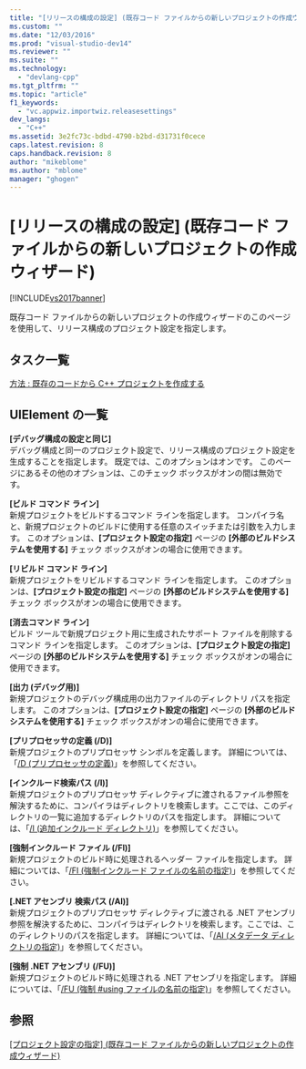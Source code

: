 ```yaml
---
title: "[リリースの構成の設定] (既存コード ファイルからの新しいプロジェクトの作成ウィザード) | Microsoft Docs"
ms.custom: ""
ms.date: "12/03/2016"
ms.prod: "visual-studio-dev14"
ms.reviewer: ""
ms.suite: ""
ms.technology: 
  - "devlang-cpp"
ms.tgt_pltfrm: ""
ms.topic: "article"
f1_keywords: 
  - "vc.appwiz.importwiz.releasesettings"
dev_langs: 
  - "C++"
ms.assetid: 3e2fc73c-bdbd-4790-b2bd-d31731f0cece
caps.latest.revision: 8
caps.handback.revision: 8
author: "mikeblome"
ms.author: "mblome"
manager: "ghogen"
---
```

# [リリースの構成の設定] (既存コード ファイルからの新しいプロジェクトの作成ウィザード)
[!INCLUDE[vs2017banner](../assembler/inline/includes/vs2017banner.md)]

既存コード ファイルからの新しいプロジェクトの作成ウィザードのこのページを使用して、リリース構成のプロジェクト設定を指定します。  
  
## タスク一覧  
 [方法 : 既存のコードから C\+\+ プロジェクトを作成する](../ide/how-to-create-a-cpp-project-from-existing-code.md)  
  
## UIElement の一覧  
 **\[デバッグ構成の設定と同じ\]**  
 デバッグ構成と同一のプロジェクト設定で、リリース構成のプロジェクト設定を生成することを指定します。  既定では、このオプションはオンです。  このページにあるその他のオプションは、このチェック ボックスがオンの間は無効です。  
  
 **\[ビルド コマンド ライン\]**  
 新規プロジェクトをビルドするコマンド ラインを指定します。  コンパイラ名と、新規プロジェクトのビルドに使用する任意のスイッチまたは引数を入力します。  このオプションは、**\[プロジェクト設定の指定\]** ページの **\[外部のビルドシステムを使用する\]** チェック ボックスがオンの場合に使用できます。  
  
 **\[リビルド コマンド ライン\]**  
 新規プロジェクトをリビルドするコマンド ラインを指定します。  このオプションは、**\[プロジェクト設定の指定\]** ページの **\[外部のビルドシステムを使用する\]** チェック ボックスがオンの場合に使用できます。  
  
 **\[消去コマンド ライン\]**  
 ビルド ツールで新規プロジェクト用に生成されたサポート ファイルを削除するコマンド ラインを指定します。  このオプションは、**\[プロジェクト設定の指定\]** ページの **\[外部のビルドシステムを使用する\]** チェック ボックスがオンの場合に使用できます。  
  
 **\[出力 \(デバッグ用\)\]**  
 新規プロジェクトのデバッグ構成用の出力ファイルのディレクトリ パスを指定します。  このオプションは、**\[プロジェクト設定の指定\]** ページの **\[外部のビルドシステムを使用する\]** チェック ボックスがオンの場合に使用できます。  
  
 **\[プリプロセッサの定義 \(\/D\)\]**  
 新規プロジェクトのプリプロセッサ シンボルを定義します。  詳細については、「[\/D \(プリプロセッサの定義\)](../build/reference/d-preprocessor-definitions.md)」を参照してください。  
  
 **\[インクルード検索パス \(\/I\)\]**  
 新規プロジェクトのプリプロセッサ ディレクティブに渡されるファイル参照を解決するために、コンパイラはディレクトリを検索します。ここでは、このディレクトリの一覧に追加するディレクトリのパスを指定します。  詳細については、「[\/I \(追加インクルード ディレクトリ\)](../build/reference/i-additional-include-directories.md)」を参照してください。  
  
 **\[強制インクルード ファイル \(\/FI\)\]**  
 新規プロジェクトのビルド時に処理されるヘッダー ファイルを指定します。  詳細については、「[\/FI \(強制インクルード ファイルの名前の指定\)](../Topic/-FI%20\(Name%20Forced%20Include%20File\).md)」を参照してください。  
  
 **\[.NET アセンブリ 検索パス \(\/AI\)\]**  
 新規プロジェクトのプリプロセッサ ディレクティブに渡される .NET アセンブリ参照を解決するために、コンパイラはディレクトリを検索します。ここでは、このディレクトリのパスを指定します。  詳細については、「[\/AI \(メタデータ ディレクトリの指定\)](../build/reference/ai-specify-metadata-directories.md)」を参照してください。  
  
 **\[強制 .NET アセンブリ \(\/FU\)\]**  
 新規プロジェクトのビルド時に処理される .NET アセンブリを指定します。  詳細については、「[\/FU \(強制 \#using ファイルの名前の指定\)](../build/reference/fu-name-forced-hash-using-file.md)」を参照してください。  
  
## 参照  
 [\[プロジェクト設定の指定\] \(既存コード ファイルからの新しいプロジェクトの作成ウィザード\)](../Topic/Specify%20Project%20Settings,%20Create%20New%20Project%20From%20Existing%20Code%20Files%20Wizard.md)